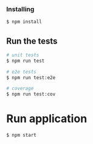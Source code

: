 ### Installing

  ```bash
$ npm install 
```


## Run the tests

```bash
# unit tests
$ npm run test

# e2e tests
$ npm run test:e2e

# coverage
$ npm run test:cov

```


# Run application

```bash
$ npm start
```

